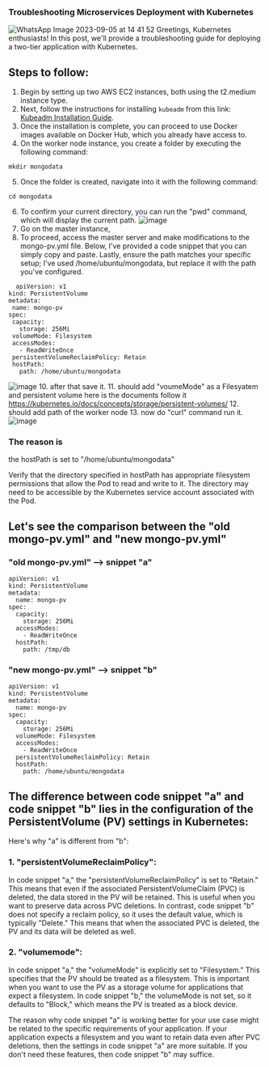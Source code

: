 ### Troubleshooting Microservices Deployment with Kubernetes
![WhatsApp Image 2023-09-05 at 14 41 52](https://github.com/Paisandy/microservices-k8s--/assets/115485972/e376279c-5469-4607-bcf9-1cc66ab9bd47)
Greetings, Kubernetes enthusiasts! In this post, we'll provide a troubleshooting guide for deploying a two-tier application with Kubernetes.

## Steps to follow:
1. Begin by setting up two AWS EC2 instances, both using the t2.medium instance type.
2. Next, follow the instructions for installing `kubeadm` from this link: [Kubeadm Installation Guide](https://github.com/Paisandy/kubestarter/blob/main/kubeadm_installation.md).
3. Once the installation is complete, you can proceed to use Docker images available on Docker Hub, which you already have access to.
4. On the worker node instance, you create a folder by executing the following command:
```
mkdir mongodata
```
5. Once the folder is created, navigate into it with the following command:
```
cd mongodata
```
6. To confirm your current directory, you can run the "pwd" command, which will display the current path.
![image](https://github.com/Paisandy/microservices-k8s--/assets/115485972/c0d21813-d335-4628-8ca1-058ce351430e)
7. Go on the master instance,
8. To proceed, access the master server and make modifications to the mongo-pv.yml file. Below, I've provided a code snippet that you can simply copy and paste. Lastly, ensure the path matches your specific setup; I've used /home/ubuntu/mongodata, but replace it with the path you've configured.
 ```
   apiVersion: v1
kind: PersistentVolume
metadata:
  name: mongo-pv
spec:
  capacity:
    storage: 256Mi
  volumeMode: Filesystem
  accessModes:
    - ReadWriteOnce
  persistentVolumeReclaimPolicy: Retain
  hostPath:
    path: /home/ubuntu/mongodata
```
![image](https://github.com/Paisandy/microservices-k8s--/assets/115485972/c50f857a-0f0e-4e9f-8d72-51cb35b2a501)
10. after that save it.
11. should add "voumeMode" as a Filesyatem and persistent volume here is the documents follow it https://kubernetes.io/docs/concepts/storage/persistent-volumes/
12. should add path of the worker node
13. now do "curl" command run it.
![image](https://github.com/Paisandy/microservices-k8s--/assets/115485972/2512f01f-5c09-4846-871f-aa6effe63392)

### The reason is 
the hostPath is set to "/home/ubuntu/mongodata"

Verify that the directory specified in hostPath has appropriate filesystem permissions that allow the Pod to read and write to it. The directory may need to be accessible by the Kubernetes service account associated with the Pod.

## Let's see the comparison between the "old mongo-pv.yml"  and "new mongo-pv.yml"
### "old mongo-pv.yml" --> snippet "a"
```
apiVersion: v1
kind: PersistentVolume
metadata:
  name: mongo-pv
spec:
  capacity:
    storage: 256Mi
  accessModes:
    - ReadWriteOnce
  hostPath:
    path: /tmp/db
```
### "new mongo-pv.yml" --> snippet "b"
```
apiVersion: v1
kind: PersistentVolume
metadata:
  name: mongo-pv
spec:
  capacity:
    storage: 256Mi
  volumeMode: Filesystem
  accessModes:
    - ReadWriteOnce
  persistentVolumeReclaimPolicy: Retain
  hostPath:
    path: /home/ubuntu/mongodata
```

## The difference between code snippet "a" and code snippet "b" lies in the configuration of the PersistentVolume (PV) settings in Kubernetes:
Here's why "a" is different from "b":

### 1. "persistentVolumeReclaimPolicy":
In code snippet "a," the "persistentVolumeReclaimPolicy" is set to "Retain." This means that even if the associated PersistentVolumeClaim (PVC) is deleted, the data stored in the PV will be retained. This is useful when you want to preserve data across PVC deletions. In contrast, code snippet "b" does not specify a reclaim policy, so it uses the default value, which is typically "Delete." This means that when the associated PVC is deleted, the PV and its data will be deleted as well.
### 2. "volumemode":
In code snippet "a," the "volumeMode" is explicitly set to "Filesystem." This specifies that the PV should be treated as a filesystem. This is important when you want to use the PV as a storage volume for applications that expect a filesystem. In code snippet "b," the volumeMode is not set, so it defaults to "Block," which means the PV is treated as a block device.

The reason why code snippet "a" is working better for your use case might be related to the specific requirements of your application. If your application expects a filesystem and you want to retain data even after PVC deletions, then the settings in code snippet "a" are more suitable. If you don't need these features, then code snippet "b" may suffice.

